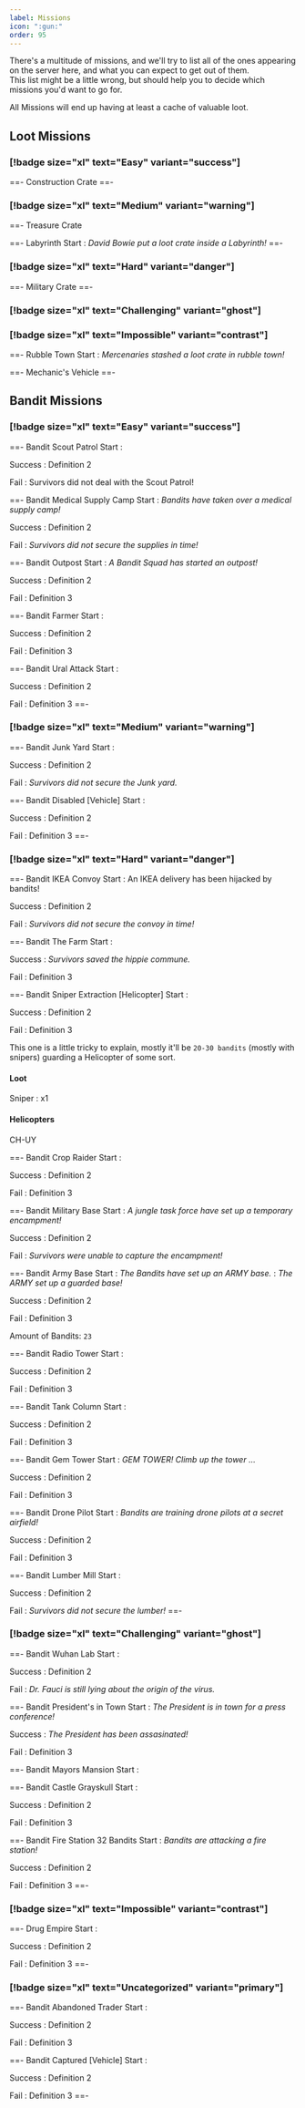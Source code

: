 ```yaml
---
label: Missions
icon: ":gun:"
order: 95
---
```

There's a multitude of missions, and we'll try to list all of the ones appearing on the server here, and what you can expect to get out of them.   
This list might be a little wrong, but should help you to decide which missions you'd want to go for.


All Missions will end up having at least a cache of valuable loot.

## Loot Missions
### [!badge size="xl" text="Easy" variant="success"]
==- Construction Crate
==-

### [!badge size="xl" text="Medium" variant="warning"]
==- Treasure Crate

==- Labyrinth
Start
:   *David Bowie put a loot crate inside a Labyrinth!*
==-

### [!badge size="xl" text="Hard" variant="danger"]
==- Military Crate
==-

### [!badge size="xl" text="Challenging" variant="ghost"]

### [!badge size="xl" text="Impossible" variant="contrast"]
==- Rubble Town
Start
:   *Mercenaries stashed a loot crate in rubble town!*

==- Mechanic's Vehicle
==-

## Bandit Missions
### [!badge size="xl" text="Easy" variant="success"]
==- Bandit Scout Patrol
Start
:   

Success
:   Definition 2

Fail
:   Survivors did not deal with the Scout Patrol!

==- Bandit Medical Supply Camp
Start
:   *Bandits have taken over a medical supply camp!*

Success
:   Definition 2

Fail
:   *Survivors did not secure the supplies in time!*

==- Bandit Outpost
Start
:   *A Bandit Squad has started an outpost!*

Success
:   Definition 2

Fail
:   Definition 3

==- Bandit Farmer
Start
:   

Success
:   Definition 2

Fail
:   Definition 3

==- Bandit Ural Attack
Start
:   

Success
:   Definition 2

Fail
:   Definition 3
==-

### [!badge size="xl" text="Medium" variant="warning"]
==- Bandit Junk Yard
Start
:   

Success
:   Definition 2

Fail
:   *Survivors did not secure the Junk yard.*

==- Bandit Disabled \[Vehicle\]
Start
:   

Success
:   Definition 2

Fail
:   Definition 3
==-

### [!badge size="xl" text="Hard" variant="danger"]
==- Bandit IKEA Convoy
Start
:   An IKEA delivery has been hijacked by bandits!

Success
:   Definition 2

Fail
:   *Survivors did not secure the convoy in time!*

==- Bandit The Farm
Start
:   

Success
:   *Survivors saved the hippie commune.*

Fail
:   Definition 3

==- Bandit Sniper Extraction \[Helicopter\]
Start
:   

Success
:   Definition 2

Fail
:   Definition 3

This one is a little tricky to explain, mostly it'll be `20-30 bandits` (mostly with snipers) guarding a Helicopter of some sort.   

#### Loot

Sniper
:    x1

#### Helicopters
CH-UY

==- Bandit Crop Raider
Start
:   

Success
:   Definition 2

Fail
:   Definition 3

==- Bandit Military Base
Start
:   *A jungle task force have set up a temporary encampment!*

Success
:   Definition 2

Fail
:   *Survivors were unable to capture the encampment!*

==- Bandit Army Base
Start
:   *The Bandits have set up an ARMY base.*
:   *The ARMY set up a guarded base!*

Success
:   Definition 2

Fail
:   Definition 3

Amount of Bandits: `23`

==- Bandit Radio Tower
Start
:   

Success
:   Definition 2

Fail
:   Definition 3

==- Bandit Tank Column
Start
:   

Success
:   Definition 2

Fail
:   Definition 3

==- Bandit Gem Tower
Start
:   *GEM TOWER! Climb up the tower ...*

Success
:   Definition 2

Fail
:   Definition 3

==- Bandit Drone Pilot
Start
:   *Bandits are training drone pilots at a secret airfield!*

Success
:   Definition 2

Fail
:   Definition 3

==- Bandit Lumber Mill
Start
:   

Success
:   Definition 2

Fail
:   *Survivors did not secure the lumber!*
==-

### [!badge size="xl" text="Challenging" variant="ghost"]
==- Bandit Wuhan Lab
Start
:   

Success
:   Definition 2

Fail
:   *Dr. Fauci is still lying about the origin of the virus.*

==- Bandit President's in Town
Start
:   *The President is in town for a press conference!*

Success
:   *The President has been assasinated!*

Fail
:   Definition 3

==- Bandit Mayors Mansion
Start
:   

==- Bandit Castle Grayskull
Start
:   

Success
:   Definition 2

Fail
:   Definition 3

==- Bandit Fire Station
32 Bandits
Start
:   *Bandits are attacking a fire station!*

Success
:   Definition 2

Fail
:   Definition 3
==-

### [!badge size="xl" text="Impossible" variant="contrast"]
==- Drug Empire
Start
:   

Success
:   Definition 2

Fail
:   Definition 3
==-

### [!badge size="xl" text="Uncategorized" variant="primary"]
==- Bandit Abandoned Trader
Start
:   

Success
:   Definition 2

Fail
:   Definition 3

==- Bandit Captured \[Vehicle\]
Start
:   

Success
:   Definition 2

Fail
:   Definition 3
==-
